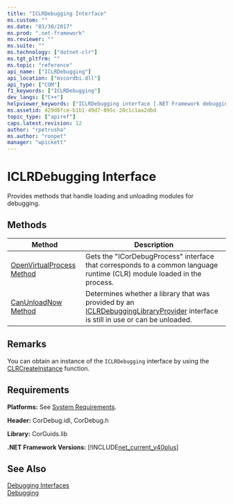 ```yaml
---
title: "ICLRDebugging Interface"
ms.custom: ""
ms.date: "03/30/2017"
ms.prod: ".net-framework"
ms.reviewer: ""
ms.suite: ""
ms.technology: ["dotnet-clr"]
ms.tgt_pltfrm: ""
ms.topic: "reference"
api_name: ["ICLRDebugging"]
api_location: ["mscordbi.dll"]
api_type: ["COM"]
f1_keywords: ["ICLRDebugging"]
dev_langs: ["C++"]
helpviewer_keywords: ["ICLRDebugging interface [.NET Framework debugging]"]
ms.assetid: 429d8fce-b1b1-49d7-895c-28c1c1aa2dbd
topic_type: ["apiref"]
caps.latest.revision: 12
author: "rpetrusha"
ms.author: "ronpet"
manager: "wpickett"
---
```

# ICLRDebugging Interface
Provides methods that handle loading and unloading modules for debugging.  
  
## Methods  
  
|Method|Description|  
|------------|-----------------|  
|[OpenVirtualProcess Method](../../../../docs/framework/unmanaged-api/debugging/iclrdebugging-openvirtualprocess-method.md)|Gets the "ICorDebugProcess" interface that corresponds to a common language runtime (CLR) module loaded in the process.|  
|[CanUnloadNow Method](../../../../docs/framework/unmanaged-api/debugging/iclrdebugging-canunloadnow-method.md)|Determines whether a library that was provided by an [ICLRDebuggingLibraryProvider](../../../../docs/framework/unmanaged-api/debugging/iclrdebugginglibraryprovider-interface.md) interface is still in use or can be unloaded.|  
  
## Remarks  
 You can obtain an instance of the `ICLRDebugging` interface by using the [CLRCreateInstance](../../../../docs/framework/unmanaged-api/hosting/clrcreateinstance-function.md) function.  
  
## Requirements  
 **Platforms:** See [System Requirements](../../../../docs/framework/get-started/system-requirements.md).  
  
 **Header:** CorDebug.idl, CorDebug.h  
  
 **Library:** CorGuids.lib  
  
 **.NET Framework Versions:** [!INCLUDE[net_current_v40plus](../../../../includes/net-current-v40plus-md.md)]  
  
## See Also  
 [Debugging Interfaces](../../../../docs/framework/unmanaged-api/debugging/debugging-interfaces.md)   
 [Debugging](../../../../docs/framework/unmanaged-api/debugging/index.md)
